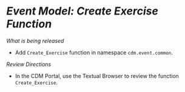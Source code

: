 # *Event Model: Create Exercise Function*

_What is being released_

* Add `Create_Exercise` function in namespace `cdm.event.common`.

_Review Directions_

* In the CDM Portal, use the Textual Browser to review the function `Create_Exercise`.
